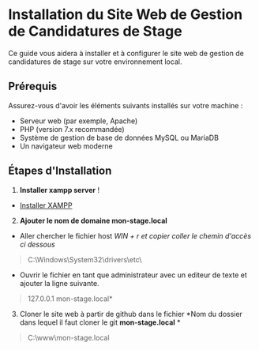 # Installation du Site Web de Gestion de Candidatures de Stage

Ce guide vous aidera à installer et à configurer le site web de gestion de candidatures de stage sur votre environnement local.

## Prérequis

Assurez-vous d'avoir les éléments suivants installés sur votre machine :

- Serveur web (par exemple, Apache)
- PHP (version 7.x recommandée)
- Système de gestion de base de données MySQL ou MariaDB
- Un navigateur web moderne

## Étapes d'Installation

1. **Installer xampp server** ! 
- [Installer XAMPP](https://www.apachefriends.org/fr/download.html)
2. **Ajouter le nom de domaine mon-stage.local**
- Aller chercher le fichier host
*WIN + r et copier coller le chemin d'accès ci dessous*
> C:\Windows\System32\drivers\etc\

- Ouvrir le fichier en tant que administrateur avec un editeur de texte et ajouter la ligne suivante.
> 127.0.0.1 mon-stage.local*

3. Cloner le site web à partir de github dans le fichier
*Nom du dossier dans lequel il faut cloner le git **mon-stage.local** *

> C:\www\mon-stage.local